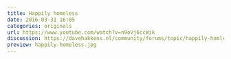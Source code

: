 ```yaml
---
title: Happily homeless
date: 2016-03-31 16:05
categories: originals
url: https://www.youtube.com/watch?v=n9oVj6ccWik
discussion: https://davehakkens.nl/community/forums/topic/happily-homless/
preview: happily-homeless.jpg
---
```

